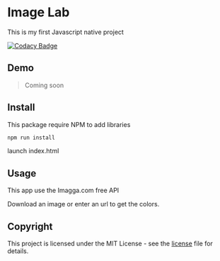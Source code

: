 # Image Lab
This is my first Javascript native project

[![Codacy Badge](https://api.codacy.com/project/badge/Grade/8ebb6ec72d9342a9a0a31e8cd52701b8)](https://www.codacy.com/app/mig6r/image-lab?utm_source=github.com&amp;utm_medium=referral&amp;utm_content=mig6r/image-lab&amp;utm_campaign=Badge_Grade)

## Demo

> Coming soon

## Install

This package require NPM to add libraries
```js
npm run install
```
launch index.html

## Usage

This app use the Imagga.com free API 

Download an image or enter an url to get the colors.

## Copyright

This project is licensed under the MIT License - see the [license](LICENSE) file for details.